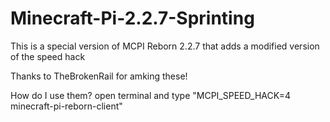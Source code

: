 # Minecraft-Pi-2.2.7-Sprinting
This is a special version of MCPI Reborn 2.2.7 that adds a modified version of the speed hack

Thanks to TheBrokenRail for amking these!

How do I use them?
open terminal and type
"MCPI_SPEED_HACK=4 minecraft-pi-reborn-client"
